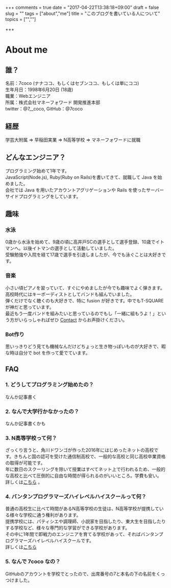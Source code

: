 +++
comments = true
date = "2017-04-22T13:38:18+09:00"
draft = false
slug = ""
tags = ["about","me"]
title = "このブログを書いている人について"
topics = ["",""]

+++

# About me
## 誰？
名前：7coco (ナナココ、もしくはセブンココ、もしくは単にココ)<br>
生年月日：1998年6月20日 (18歳)<br>
職業：Webエンジニア<br>
所属：株式会社マネーフォワード 開発推進本部<br>
twitter：@7__coco,
GitHub：@7coco

## 経歴
学芸大附属 => 早稲田実業 => N高等学校 => マネーフォワードに就職 <br>

## どんなエンジニア？
プログラミング始めて1年です。<br>
JavaScript(Node.js), Ruby(Ruby on Rails)を書いてきて、就職して Java を始めました。<br>
会社では Java を用いたアカウントアグリゲーションや Rails を使ったサーバーサイドプログラミングをしています。

## 趣味
### 水泳
0歳から水泳を始めて、9歳の頃に高井戸SCの選手として選手登録、10歳でイトマンへ。以後イトマンの選手として活動していました。<br>
受験勉強や入院を経て17歳で選手を引退しましたが、今でも泳ぐことは大好きです。
### 音楽
小さい頃ピアノを習っていて、すぐにやめましたが今でも趣味でよく弾きます。<br>
高校時代にはキーボーディストとしてバンドも組んでいました。<br>
弾くだけでなく聴くのも大好きで、特に fusion が好きです。中でもT-SQUAREが神だと思っています。<br>
最近もう一度バンドを組みたいと思っているのでもし「一緒に組もうよ！」という方がいらっしゃればぜひ [Contact](https://7coco.github.io/contact) からお声掛けください。
### Bot作り
思いっきりどう見ても機械なんだけどちょっと生き物っぽいものが大好きで、暇な時は自分で bot を作って愛でています。

## FAQ
### 1. どうしてプログラミング始めたの？
なんか記事書く
### 2. なんで大学行かなかったの？
なんか記事書くかも
### 3. N高等学校って何？
ざっくり言うと、角川ドワンゴが作った2016年にはじめったネットの高校です。きちんと国の認可を受けた通信制高校で、一般的な高校と同じ高校卒業資格の取得が可能です。<br>
年に数日のスクーリングを除いて授業はすべてネット上で行われるため、一般的な高校と比べて圧倒的に自由な時間が得られるのがいいところ。学費も安い。<br>
詳しくは[こちら](https://nnn.ed.jp/lp/201604/?utm_source=google&utm_medium=cpc&utm_campaign=google-ss_01_simei-nkou) 。
### 4. バンタンプログラマーズハイレベルハイスクールって何？
普通の高校生に比べて時間があるN高等学校の生徒は、N高等学校が提携している様々な学校に通う権利があります。<br>
提携学校には、パティシエや調理師、小説家を目指したり、東大生を目指したりする学校など、様々な専門的な学習ができる学校があります。<br>
その中に1年間で即戦力のエンジニアを育てる学校があって、そればバンタンプログラマーズハイレベルハイスクールです。<br>
詳しくは[こちら](http://www.vantan-hs.com/phh/index.php)
### 5. なんで 7coco なの？
GitHubのアカウントを学校でとったので、出席番号の7と本名の下の名前をくっつけました。
